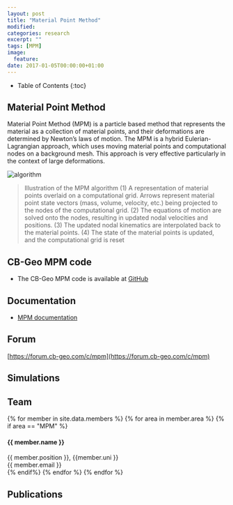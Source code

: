 ```yaml
---
layout: post
title: "Material Point Method"
modified:
categories: research
excerpt: ""
tags: [MPM]
image:
  feature:
date: 2017-01-05T00:00:00+01:00
---
```

* Table of Contents
{:toc}

## Material Point Method

Material Point Method (MPM) is a particle based method that represents the
material as a collection of material points, and their deformations are
determined by Newton’s laws of motion. The MPM is a hybrid Eulerian-Lagrangian
approach, which uses moving material points and computational nodes on a background mesh.
This approach is very effective particularly in the context of large deformations.

![algorithm]({{site.url}}/images/cb-geo/research/mpm/mpm-algorithm.png)
> Illustration of the MPM algorithm (1) A representation of material points overlaid on
a computational grid. Arrows represent material point state vectors (mass, volume, velocity, etc.)
being projected to the nodes of the computational grid. (2) The equations of motion are solved onto
the nodes, resulting in updated nodal velocities and positions. (3) The updated nodal kinematics
are interpolated back to the material points. (4) The state of the material points is updated, and the
computational grid is reset

## CB-Geo MPM code

* The CB-Geo MPM code is available at [GitHub](https://github.com/cb-geo/mpm)

## Documentation

* [MPM documentation](https://cb-geo.github.io/mpm-doc)

## Forum
[https://forum.cb-geo.com/c/mpm](https://forum.cb-geo.com/c/mpm)

## Simulations

## Team
<!-- Team filled from _data/members.yaml-->
   <div class="team">
    {% for member in site.data.members %}
      {% for area in member.area %}
        {% if area == "MPM" %}
          <div class="user">
            <div class="userimg" style="background-image:url('{{ site.baseurl }}/images/cb-geo/team/{{ member.image }}')">
            </div>
            <h4>{{ member.name }}</h4>	
            {{ member.position }}, {{member.uni }}<br/>
	 <a h   ref="mailto:{{ member.email }}">{{ member.email }}</a>
          </div>
        {% endif%}
      {% endfor %}
    {% endfor %}
   </div>
<!-- End team -->

## Publications


